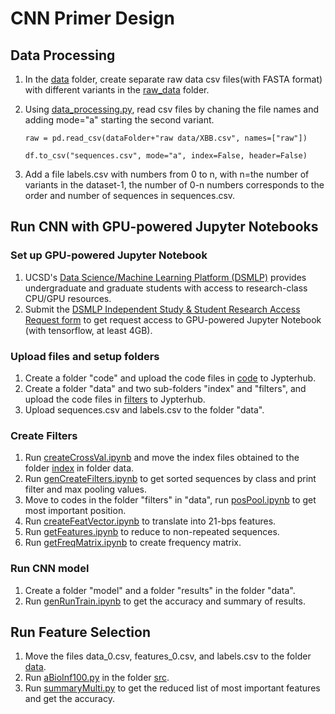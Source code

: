# CNN Primer Design
## Data Processing 
1. In the [data](./data) folder, create separate raw data csv files(with FASTA format) with different variants in the [raw_data](./data/raw_data) folder. 
2. Using [data_processing.py](./data/data_processing.py), read csv files by chaning the file names and adding mode="a" starting the second variant.

	```
	raw = pd.read_csv(dataFolder+"raw data/XBB.csv", names=["raw"])
	```
	```
	df.to_csv("sequences.csv", mode="a", index=False, header=False)
	```
3. Add a file labels.csv with numbers from 0 to n, with n=the number of variants in the dataset-1, the number of 0-n numbers corresponds to the order and number of sequences in sequences.csv. 

## Run CNN with GPU-powered Jupyter Notebooks
### Set up GPU-powered Jupyter Notebook
1. UCSD's [Data Science/Machine Learning Platform (DSMLP)](https://blink.ucsd.edu/faculty/instruction/tech-guide/dsmlp) provides undergraduate and graduate students with access to research-class CPU/GPU resources.
2. Submit the [DSMLP Independent Study & Student Research Access Request form](https://docs.google.com/forms/d/e/1FAIpQLSdEZvIfDhSJWz9-uxCCrhuCWOdCKPQwLksy-RdHfOQb3LQEkw/viewform) to get request access to GPU-powered Jupyter Notebook (with tensorflow, at least 4GB). 

### Upload files and setup folders
1. Create a folder "code" and upload the code files in [code](./GPU_run/code) to Jypterhub.
2. Create a folder "data" and two sub-folders "index" and "filters", and upload the code files in [filters](./GPU_run/data/filters) to Jypterhub.
3. Upload sequences.csv and labels.csv to the folder "data". 

### Create Filters
1. Run [createCrossVal.ipynb](./GPU_run/code/createCrossVal.ipynb) and move the index files obtained to the folder [index](./GPU_run/data/index) in folder data. 
2. Run [genCreateFilters.ipynb](./GPU_run/code/genCreateFilters.ipynb) to get sorted sequences by class and print filter and max pooling values. 
3. Move to codes in the folder "filters" in "data", run [posPool.ipynb](./GPU_run/data/filters/posPool.ipynb) to get most important position.
4. Run [createFeatVector.ipynb](./GPU_run/data/filters/createFeatVector.ipynb) to translate into 21-bps features.
5. Run [getFeatures.ipynb](./GPU_run/data/filters/getFeatures.ipynb) to reduce to non-repeated sequences.
6. Run [getFreqMatrix.ipynb](./GPU_run/data/filters/getFreqMatrix.ipynb) to create frequency matrix.

### Run CNN model
1. Create a folder "model" and a folder "results" in the folder "data". 
2. Run [genRunTrain.ipynb](./GPU_run/code/genRunTrain.ipynb) to get the accuracy and summary of results. 

## Run Feature Selection 
1. Move the files data_0.csv, features_0.csv, and labels.csv to the folder [data](./get_features/data). 
2. Run [aBioInf100.py](./get_features/src/aBioInf100.py) in the folder [src](./get_features/src).
3. Run [summaryMulti.py](./get_features/src/summaryMulti.py) to get the reduced list of most important features and get the accuracy. 
